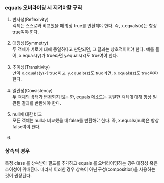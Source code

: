 ### equals 오버라이딩 시 지켜야할 규칙

1. 반사성(Reflexivity)
   <br>객체는 스스로와 비교했을 때 항상 true를 반환해야 한다. 즉, x.equals(x)는 항상 true여야 한다.
   <br><br>
2. 대칭성(Symmetry)
   <br>두 객체가 서로에 대해 동일하다고 판단되면, 그 결과는 상호적이어야 한다. 예를 들어, x.equals(y)가 true라면 y.equals(x)도 true여야 한다.
   <br><br>
3. 추이성(Transitivity)
   <br>만약 x.equals(y)가 true이고, y.equals(z)도 true라면, x.equals(z)도 true여야 한다.
   <br><br>
4. 일관성(Consistency)
   <br>두 객체의 상태가 변경되지 않는 한, equals 메소드는 동일한 객체에 대해 항상 일관된 결과를 반환해야 한다.
   <br><br>
5. null에 대한 비교
   <br>모든 객체는 null과 비교했을 때 false를 반환해야 한다. 즉, x.equals(null)은 항상 false여야 한다.
   <br><br>
6.

### 상속의 경우

특정 class 를 상속받아 필드를 추가하고 equals 를 오버라이딩하는 경우 대칭성 혹은 추이성이 위배된다.
따라서 이러한 경우 상속이 아닌 구성(composition)을 사용하는 것이 권장된다.
